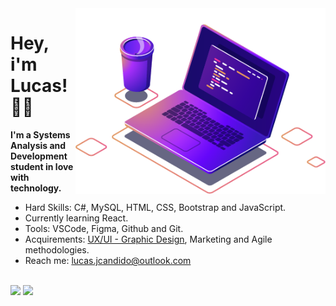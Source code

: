 <img src="img/computer-illustration.png" min-width="400px" max-width="400px" width="400px" align="right" alt="Computador">


# Hey, i'm Lucas!  👋😃

**I'm a Systems Analysis and Development student in love with technology.**

- Hard Skills: C#, MySQL, HTML, CSS, Bootstrap and JavaScript.
- Currently learning React.
- Tools: VSCode, Figma, Github and Git.
- Acquirements: <a href="https://www.behance.net/lucasjcandido">UX/UI - Graphic Design</a>, Marketing and Agile methodologies.
- Reach me: lucas.jcandido@outlook.com 
</br> <br>
<p align="left">
  <a href="https://www.linkedin.com/in/lucasjcandido/" alt="Linkedin">
  <img src="https://img.shields.io/badge/-Linkedin-0e76a8?style=flat-square&logo=Linkedin&logoColor=white&link=https://www.linkedin.com/in/lucasjcandido/" /></a>

  <a href="https://www.instagram.com/luccs.jc/" alt="Instagram">
  <img src="https://img.shields.io/badge/-Instagram-DF0174?style=flat-square&labelColor=DF0174&logo=instagram&logoColor=white&link=https://www.instagram.com/luccs.jc/"/></a>
</p>  
